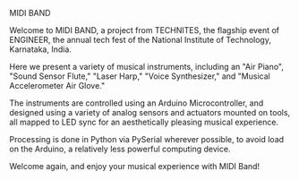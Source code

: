 MIDI BAND

Welcome to MIDI BAND, a project from TECHNITES, the flagship event of ENGINEER, the annual tech fest
of the National Institute of Technology, Karnataka, India.

Here we present a variety of musical instruments, including an "Air Piano", "Sound Sensor Flute," "Laser Harp,"
"Voice Synthesizer," and "Musical Accelerometer Air Glove."

The instruments are controlled using an Arduino Microcontroller, and designed using a variety of analog sensors
and actuators mounted on tools, all mapped to LED sync for an aesthetically pleasing musical experience.

Processing is done in Python via PySerial wherever possible, to avoid load on the Arduino, a relatively less powerful
computing device. 

Welcome again, and enjoy your musical experience with MIDI Band! 
